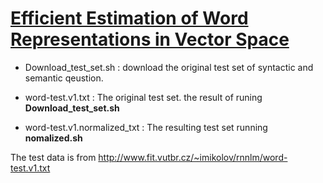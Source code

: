 # [Efficient Estimation of Word Representations in Vector Space](https://arxiv.org/pdf/1301.3781v3.pdf)

- Download_test_set.sh : download the original test set of syntactic and semantic qeustion. 

- word-test.v1.txt : The original test set. the result of runing **Download_test_set.sh**

- word-test.v1.normalized_txt : The resulting test set running **nomalized.sh**

The test data is from http://www.fit.vutbr.cz/~imikolov/rnnlm/word-test.v1.txt
